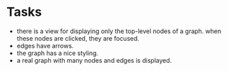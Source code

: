 # Tasks

- there is a view for displaying only the top-level nodes of a graph. when these nodes are clicked, they are focused.
- edges have arrows.
- the graph has a nice styling.
- a real graph with many nodes and edges is displayed.